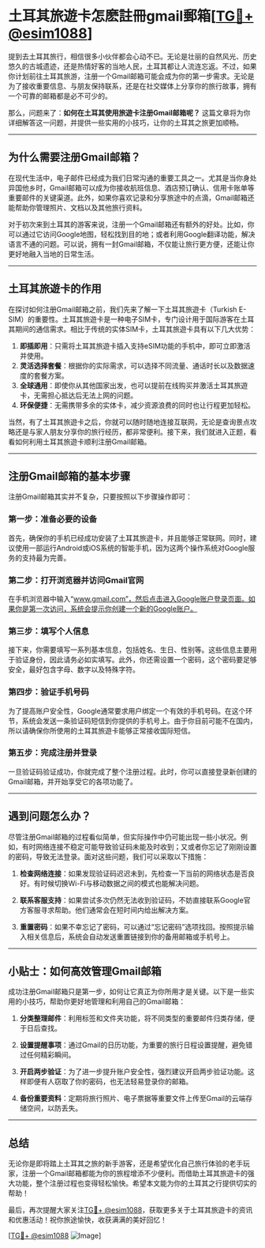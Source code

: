 # 土耳其旅遊卡怎麽註冊gmail郵箱[[TG💪+ @esim1088](https://t.me/s/esim1088)]

提到去土耳其旅行，相信很多小伙伴都会心动不已。无论是壮丽的自然风光、历史悠久的古城遗迹，还是热情好客的当地人民，土耳其都让人流连忘返。不过，如果你计划前往土耳其旅游，注册一个Gmail邮箱可能会成为你的第一步需求。无论是为了接收重要信息、与朋友保持联系，还是在社交媒体上分享你的旅行故事，拥有一个可靠的邮箱都是必不可少的。

那么，问题来了：**如何在土耳其使用旅遊卡注册Gmail邮箱呢？** 这篇文章将为你详细解答这一问题，并提供一些实用的小技巧，让你的土耳其之旅更加顺畅。

---

## 为什么需要注册Gmail邮箱？

在现代生活中，电子邮件已经成为我们日常沟通的重要工具之一。尤其是当你身处异国他乡时，Gmail邮箱可以成为你接收航班信息、酒店预订确认、信用卡账单等重要邮件的关键渠道。此外，如果你喜欢记录和分享旅途中的点滴，Gmail邮箱还能帮助你管理照片、文档以及其他旅行资料。

对于初次来到土耳其的游客来说，注册一个Gmail邮箱还有额外的好处。比如，你可以通过它访问Google地图，轻松找到目的地；或者利用Google翻译功能，解决语言不通的问题。可以说，拥有一封Gmail邮箱，不仅能让旅行更方便，还能让你更好地融入当地的日常生活。

---

## 土耳其旅遊卡的作用

在探讨如何注册Gmail邮箱之前，我们先来了解一下土耳其旅遊卡（Turkish E-SIM）的重要性。土耳其旅遊卡是一种电子SIM卡，专门设计用于国际游客在土耳其期间的通信需求。相比于传统的实体SIM卡，土耳其旅遊卡具有以下几大优势：

1. **即插即用**：只需将土耳其旅遊卡插入支持eSIM功能的手机中，即可立即激活并使用。
2. **灵活选择套餐**：根据你的实际需求，可以选择不同流量、通话时长以及数据速度的套餐方案。
3. **全球通用**：即使你从其他国家出发，也可以提前在线购买并激活土耳其旅遊卡，无需担心抵达后无法上网的问题。
4. **环保便捷**：无需携带多余的实体卡，减少资源浪费的同时也让行程更加轻松。

当然，有了土耳其旅遊卡之后，你就可以随时随地连接互联网，无论是查询景点攻略还是与家人朋友分享你的旅行经历，都非常便利。接下来，我们就进入正题，看看如何利用土耳其旅遊卡顺利注册Gmail邮箱。

---

## 注册Gmail邮箱的基本步骤

注册Gmail邮箱其实并不复杂，只要按照以下步骤操作即可：

### 第一步：准备必要的设备

首先，确保你的手机已经成功安装了土耳其旅遊卡，并且能够正常联网。同时，建议使用一部运行Android或iOS系统的智能手机，因为这两个操作系统对Google服务的支持最为完善。

### 第二步：打开浏览器并访问Gmail官网

在手机浏览器中输入“www.gmail.com”，然后点击进入Google账户登录页面。如果你是第一次访问，系统会提示你创建一个新的Google账户。

### 第三步：填写个人信息

接下来，你需要填写一系列基本信息，包括姓名、生日、性别等。这些信息主要用于验证身份，因此请务必如实填写。此外，你还需设置一个密码，这个密码要足够安全，最好包含字母、数字以及特殊字符。

### 第四步：验证手机号码

为了提高账户安全性，Google通常要求用户绑定一个有效的手机号码。在这个环节，系统会发送一条验证码短信到你提供的手机号上。由于你目前可能不在国内，所以请确保你所使用的土耳其旅遊卡能够正常接收国际短信。

### 第五步：完成注册并登录

一旦验证码验证成功，你就完成了整个注册过程。此时，你可以直接登录新创建的Gmail邮箱，并开始享受它的各项功能了。

---

## 遇到问题怎么办？

尽管注册Gmail邮箱的过程看似简单，但实际操作中仍可能出现一些小状况。例如，有时网络连接不稳定可能导致验证码未能及时收到；又或者你忘记了刚刚设置的密码，导致无法登录。面对这些问题，我们可以采取以下措施：

1. **检查网络连接**：如果发现验证码迟迟未到，先检查一下当前的网络状态是否良好。有时候切换Wi-Fi与移动数据之间的模式也能解决问题。
   
2. **联系客服支持**：如果尝试多次仍然无法收到验证码，不妨直接联系Google官方客服寻求帮助。他们通常会在短时间内给出解决方案。

3. **重置密码**：如果不幸忘记了密码，可以通过“忘记密码”选项找回。按照提示输入相关信息后，系统会自动发送重置链接到你的备用邮箱或手机号上。

---

## 小贴士：如何高效管理Gmail邮箱

成功注册Gmail邮箱只是第一步，如何让它真正为你所用才是关键。以下是一些实用的小技巧，帮助你更好地管理和利用自己的Gmail邮箱：

1. **分类整理邮件**：利用标签和文件夹功能，将不同类型的重要邮件归类存储，便于日后查找。
   
2. **设置提醒事项**：通过Gmail的日历功能，为重要的旅行日程设置提醒，避免错过任何精彩瞬间。

3. **开启两步验证**：为了进一步提升账户安全性，强烈建议开启两步验证功能。这样即便有人窃取了你的密码，也无法轻易登录你的邮箱。

4. **备份重要资料**：定期将旅行照片、电子票据等重要文件上传至Gmail的云端存储空间，以防丢失。

---

## 总结

无论你是即将踏上土耳其之旅的新手游客，还是希望优化自己旅行体验的老手玩家，注册一个Gmail邮箱都能为你的旅程增添不少便利。而借助土耳其旅遊卡的强大功能，整个注册过程也变得轻松愉快。希望本文能为你的土耳其之行提供切实的帮助！

最后，再次提醒大家关注[TG💪+ @esim1088](https://t.me/s/esim1088)，获取更多关于土耳其旅遊卡的资讯和优惠活动！祝你旅途愉快，收获满满的美好回忆！

[[TG💪+ @esim1088](https://t.me/s/esim1088) ![Image](https://i.postimg.cc/4NQfJmqS/Snipaste-2025-05-13-00-14-12.png)]